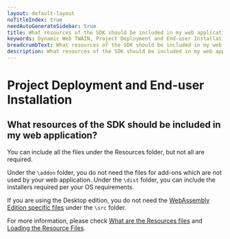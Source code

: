 ```yaml
---
layout: default-layout
noTitleIndex: true
needAutoGenerateSidebar: true
title: What resources of the SDK should be included in my web application?
keywords: Dynamic Web TWAIN, Project Deployment and End-user Installation, resources
breadcrumbText: What resources of the SDK should be included in my web application?
description: What resources of the SDK should be included in my web application?
---
```


# Project Deployment and End-user Installation

## What resources of the SDK should be included in my web application?

You can include all the files under the Resources folder, but not all are required.

Under the `\addon` folder, you do not need the files for add-ons which are not used by your web application.
Under the `\dist` folder, you can include the installers required per your OS requirements.

If you are using the Desktop edition, you do not need the <a href="https://www.dynamsoft.com/web-twain/docs-archive/v17.2.1/indepth/features/initialize.html?ver=17.2.1#webassembly-edition-specific-files" target="_blank">WebAssembly Edition specific files</a> under the `\src` folder.

For more information, please check <a href="https://www.dynamsoft.com/web-twain/docs-archive/v17.2.1/about/FAQs.html?ver=17.2.1#what-are-the-resources-files" target="_blank">What are the Resources files</a> and <a href="https://www.dynamsoft.com/web-twain/docs-archive/v17.2.1/indepth/features/initialize.html?ver=17.2.1#loading-the-core-js-files" target="_blank">Loading the Resource Files</a>.
